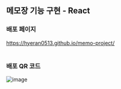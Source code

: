 ## 메모장 기능 구현 - React

### 배포 페이지<br/>
https://hyeran0513.github.io/memo-project/
<br/><br/>

### 배포 QR 코드<br/>
![image](https://github.com/user-attachments/assets/9aed9cbc-0432-4855-8c16-2c2a3c64cf0c)
